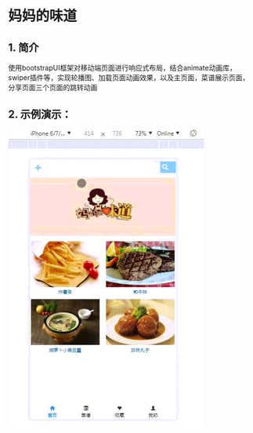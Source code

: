 妈妈的味道
==================================

**1. 简介**
----------------------------------
使用bootstrapUI框架对移动端页面进行响应式布局，结合animate动画库，swiper插件等，实现轮播图、加载页面动画效果，以及主页面，菜谱展示页面，分享页面三个页面的跳转动画

**2. 示例演示：**
------------------------------
![登录注册弹出层](https://www.github.com/BECUZELUVE/mom/raw/master/mom.gif)
